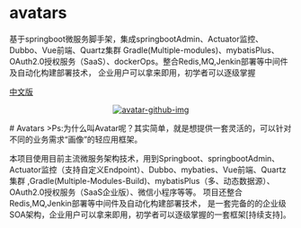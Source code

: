 # avatars
基于springboot微服务脚手架，集成springbootAdmin、Actuator监控、Dubbo、Vue前端、Quartz集群 Gradle(Multiple-modules)、mybatisPlus、OAuth2.0授权服务（SaaS）、dockerOps。整合Redis,MQ,Jenkin部署等中间件及自动化构建部署技术， 企业用户可以拿来即用，初学者可以逐级掌握

[中文版](https://github.com/wligang/avatars/blob/master/README_CN.md)

<p align="center">
  <a href="http://avatar.wlgdo.com">
   <img alt="avatar-github-img" src="https://repository-images.githubusercontent.com/182984652/8992b700-7337-11e9-9c04-df8b5f02c21e">
  </a>
</p>
# Avatars
>Ps:为什么叫Avatar呢？其实简单，就是想提供一套灵活的，可以针对不同的业务需求“画像”的轻应用框架。

本项目使用目前主流微服务架构技术，用到Springboot、springbootAdmin、Actuator监控（支持自定义Endpoint）、Dubbo、mybaties、Vue前端、Quartz集群
,Gradle(Multiple-Modules-Build)、mybatisPlus（多、动态数据源）、OAuth2.0授权服务（SaaS企业版）、微信小程序等等。
项目还整合Redis,MQ,Jenkin部署等中间件及自动化构建部署技术，
是一套完备的的企业级SOA架构，企业用户可以拿来即用，初学者可以逐级掌握的一套框架[持续支持]。

